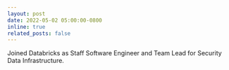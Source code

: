 ```yaml
---
layout: post
date: 2022-05-02 05:00:00-0800
inline: true
related_posts: false
---
```


Joined Databricks as Staff Software Engineer and Team Lead for Security Data Infrastructure.
